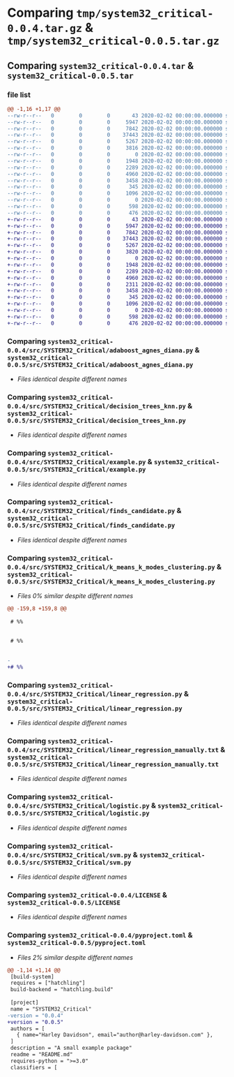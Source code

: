 # Comparing `tmp/system32_critical-0.0.4.tar.gz` & `tmp/system32_critical-0.0.5.tar.gz`

## Comparing `system32_critical-0.0.4.tar` & `system32_critical-0.0.5.tar`

### file list

```diff
@@ -1,16 +1,17 @@
--rw-r--r--   0        0        0       43 2020-02-02 00:00:00.000000 system32_critical-0.0.4/src/SYSTEM32_Critical/__init__.py
--rw-r--r--   0        0        0     5947 2020-02-02 00:00:00.000000 system32_critical-0.0.4/src/SYSTEM32_Critical/adaboost_agnes_diana.py
--rw-r--r--   0        0        0     7842 2020-02-02 00:00:00.000000 system32_critical-0.0.4/src/SYSTEM32_Critical/decision_trees_knn.py
--rw-r--r--   0        0        0    37443 2020-02-02 00:00:00.000000 system32_critical-0.0.4/src/SYSTEM32_Critical/example.py
--rw-r--r--   0        0        0     5267 2020-02-02 00:00:00.000000 system32_critical-0.0.4/src/SYSTEM32_Critical/finds_candidate.py
--rw-r--r--   0        0        0     3816 2020-02-02 00:00:00.000000 system32_critical-0.0.4/src/SYSTEM32_Critical/k_means_k_modes_clustering.py
--rw-r--r--   0        0        0        0 2020-02-02 00:00:00.000000 system32_critical-0.0.4/src/SYSTEM32_Critical/knn_manual.txt
--rw-r--r--   0        0        0     1948 2020-02-02 00:00:00.000000 system32_critical-0.0.4/src/SYSTEM32_Critical/linear_regression.py
--rw-r--r--   0        0        0     2289 2020-02-02 00:00:00.000000 system32_critical-0.0.4/src/SYSTEM32_Critical/linear_regression_manually.txt
--rw-r--r--   0        0        0     4960 2020-02-02 00:00:00.000000 system32_critical-0.0.4/src/SYSTEM32_Critical/logistic.py
--rw-r--r--   0        0        0     3458 2020-02-02 00:00:00.000000 system32_critical-0.0.4/src/SYSTEM32_Critical/svm.py
--rw-r--r--   0        0        0      345 2020-02-02 00:00:00.000000 system32_critical-0.0.4/.gitignore
--rw-r--r--   0        0        0     1096 2020-02-02 00:00:00.000000 system32_critical-0.0.4/LICENSE
--rw-r--r--   0        0        0        0 2020-02-02 00:00:00.000000 system32_critical-0.0.4/README.md
--rw-r--r--   0        0        0      598 2020-02-02 00:00:00.000000 system32_critical-0.0.4/pyproject.toml
--rw-r--r--   0        0        0      476 2020-02-02 00:00:00.000000 system32_critical-0.0.4/PKG-INFO
+-rw-r--r--   0        0        0       43 2020-02-02 00:00:00.000000 system32_critical-0.0.5/src/SYSTEM32_Critical/__init__.py
+-rw-r--r--   0        0        0     5947 2020-02-02 00:00:00.000000 system32_critical-0.0.5/src/SYSTEM32_Critical/adaboost_agnes_diana.py
+-rw-r--r--   0        0        0     7842 2020-02-02 00:00:00.000000 system32_critical-0.0.5/src/SYSTEM32_Critical/decision_trees_knn.py
+-rw-r--r--   0        0        0    37443 2020-02-02 00:00:00.000000 system32_critical-0.0.5/src/SYSTEM32_Critical/example.py
+-rw-r--r--   0        0        0     5267 2020-02-02 00:00:00.000000 system32_critical-0.0.5/src/SYSTEM32_Critical/finds_candidate.py
+-rw-r--r--   0        0        0     3820 2020-02-02 00:00:00.000000 system32_critical-0.0.5/src/SYSTEM32_Critical/k_means_k_modes_clustering.py
+-rw-r--r--   0        0        0        0 2020-02-02 00:00:00.000000 system32_critical-0.0.5/src/SYSTEM32_Critical/knn_manual.txt
+-rw-r--r--   0        0        0     1948 2020-02-02 00:00:00.000000 system32_critical-0.0.5/src/SYSTEM32_Critical/linear_regression.py
+-rw-r--r--   0        0        0     2289 2020-02-02 00:00:00.000000 system32_critical-0.0.5/src/SYSTEM32_Critical/linear_regression_manually.txt
+-rw-r--r--   0        0        0     4960 2020-02-02 00:00:00.000000 system32_critical-0.0.5/src/SYSTEM32_Critical/logistic.py
+-rw-r--r--   0        0        0     2311 2020-02-02 00:00:00.000000 system32_critical-0.0.5/src/SYSTEM32_Critical/logistic_regression_manually.txt
+-rw-r--r--   0        0        0     3458 2020-02-02 00:00:00.000000 system32_critical-0.0.5/src/SYSTEM32_Critical/svm.py
+-rw-r--r--   0        0        0      345 2020-02-02 00:00:00.000000 system32_critical-0.0.5/.gitignore
+-rw-r--r--   0        0        0     1096 2020-02-02 00:00:00.000000 system32_critical-0.0.5/LICENSE
+-rw-r--r--   0        0        0        0 2020-02-02 00:00:00.000000 system32_critical-0.0.5/README.md
+-rw-r--r--   0        0        0      598 2020-02-02 00:00:00.000000 system32_critical-0.0.5/pyproject.toml
+-rw-r--r--   0        0        0      476 2020-02-02 00:00:00.000000 system32_critical-0.0.5/PKG-INFO
```

### Comparing `system32_critical-0.0.4/src/SYSTEM32_Critical/adaboost_agnes_diana.py` & `system32_critical-0.0.5/src/SYSTEM32_Critical/adaboost_agnes_diana.py`

 * *Files identical despite different names*

### Comparing `system32_critical-0.0.4/src/SYSTEM32_Critical/decision_trees_knn.py` & `system32_critical-0.0.5/src/SYSTEM32_Critical/decision_trees_knn.py`

 * *Files identical despite different names*

### Comparing `system32_critical-0.0.4/src/SYSTEM32_Critical/example.py` & `system32_critical-0.0.5/src/SYSTEM32_Critical/example.py`

 * *Files identical despite different names*

### Comparing `system32_critical-0.0.4/src/SYSTEM32_Critical/finds_candidate.py` & `system32_critical-0.0.5/src/SYSTEM32_Critical/finds_candidate.py`

 * *Files identical despite different names*

### Comparing `system32_critical-0.0.4/src/SYSTEM32_Critical/k_means_k_modes_clustering.py` & `system32_critical-0.0.5/src/SYSTEM32_Critical/k_means_k_modes_clustering.py`

 * *Files 0% similar despite different names*

```diff
@@ -159,8 +159,8 @@
 
 # %%
 
 
 # %%
 
 
-
+# %%
```

### Comparing `system32_critical-0.0.4/src/SYSTEM32_Critical/linear_regression.py` & `system32_critical-0.0.5/src/SYSTEM32_Critical/linear_regression.py`

 * *Files identical despite different names*

### Comparing `system32_critical-0.0.4/src/SYSTEM32_Critical/linear_regression_manually.txt` & `system32_critical-0.0.5/src/SYSTEM32_Critical/linear_regression_manually.txt`

 * *Files identical despite different names*

### Comparing `system32_critical-0.0.4/src/SYSTEM32_Critical/logistic.py` & `system32_critical-0.0.5/src/SYSTEM32_Critical/logistic.py`

 * *Files identical despite different names*

### Comparing `system32_critical-0.0.4/src/SYSTEM32_Critical/svm.py` & `system32_critical-0.0.5/src/SYSTEM32_Critical/svm.py`

 * *Files identical despite different names*

### Comparing `system32_critical-0.0.4/LICENSE` & `system32_critical-0.0.5/LICENSE`

 * *Files identical despite different names*

### Comparing `system32_critical-0.0.4/pyproject.toml` & `system32_critical-0.0.5/pyproject.toml`

 * *Files 2% similar despite different names*

```diff
@@ -1,14 +1,14 @@
 [build-system]
 requires = ["hatchling"]
 build-backend = "hatchling.build"
 
 [project]
 name = "SYSTEM32_Critical"
-version = "0.0.4"
+version = "0.0.5"
 authors = [
   { name="Harley Davidson", email="author@harley-davidson.com" },
 ]
 description = "A small example package"
 readme = "README.md"
 requires-python = ">=3.0"
 classifiers = [
```

